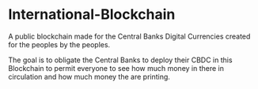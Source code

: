 # International-Blockchain

A public blockchain made for the Central Banks Digital Currencies created for the peoples by the peoples.

The goal is to obligate the Central Banks to deploy their CBDC in this Blockchain to permit everyone to see how much money in there in circulation and how much money the are printing.
